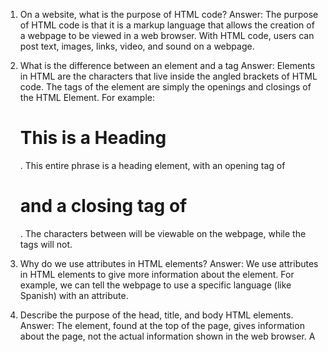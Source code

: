 1) On a website, what is the purpose of HTML code?
Answer: The purpose of HTML code is that it is a markup language that allows the creation of a webpage to be viewed in a web browser.  With HTML code, users can post text, images, links, video, and sound on a webpage.

2) What is the difference between an element and a tag
Answer:  Elements in HTML are the characters that live inside the angled brackets of HTML code.  The tags of the element are simply the openings and closings of the HTML Element.  For example: <h1>This is a Heading</h1>.  This entire phrase is a heading element, with an opening tag of <h1> and a closing tag of </h1>.  The characters between will be viewable on the webpage, while the tags will not.

3) Why do we use attributes in HTML elements?
Answer: We use attributes in HTML elements to give more information about the element.  For example, we can tell the webpage to use a specific language (like Spanish) with an attribute.

4) Describe the purpose of the head, title, and body HTML elements.
Answer: The <head> element, found at the top of the page, gives information about the page, not the actual information shown in the web browser.  A <title> element is generally found inside of a <head> element and the contents of the <title> are shown at the top or tab of the webpage.  The title also will not appear in the main browser, but everything inside of the <body> element will.  The <body> element is the element where all information within it is shown inside of the web browser.

5) In your browser (Chrome), how do you view the source of a website?
Answer:  On the Chrome menu bar at the top, click on 'View', then scroll down to 'Developer', and then click on 'View Source.' The keyboard shortcut is option + command + U.

6)List five different HTML elements and what they are used for. For example, <p></p> is a paragraph element, and it is used to represent a paragraph of text.
Answer:
- <h1></h1> is the header element, used for the main heading of a page.  Headings from from <h1> to <h6>, each heading getting smaller as the number gets bigger. <h2> through <h6> are used for subheadings of a webpage.
- <b></b> is the Bold text element.  You wrap text inside of these tags when you want the text to be bold.
- <i></i> is the italics element. You wrap text inside of these tags when you want the text to be in italics.
- <br /> is the line break element. There is no closing tag for this one, the user simply places the <br /> after the characters to indicate a line break at the point.
- <hr /> is the horizontal rule element that will place a line between sections of the text on the webpage.  Just like <br />, there is no closing tag for  <hr />, you simply place it where you want the horizontal line break to be.

7) What are empty elements?
Answer:  Empty elements are elements that do not require closing tags.  In question 6, the last two elements, <br /> and <hr /> are examples of empty elements. <img> for image is another example of an empty element.

8) What is semantic markup?
Answer: Semantic markup are text elements meant to add extra information to the webpage but not affect the structure. For example, the <em></em> element will emphasize the text in between it's tags.  A screen reader would then change the tone for that specific text.

9)What are three new semantic elements introduced in HTML 5? Use page 431 in the book to find more about these new elements.
Answer:
- <nav></nav> Used for the main navigational block of a webpage.
- <article></article> Used for sectioning off a part of the webpage that could standalone
- <aside></aside> Used for placing a section of the text to either side of the main article.

CodePen Website Link
<a href="https://codepen.io/nickstaylor/pen/povLvbp">
